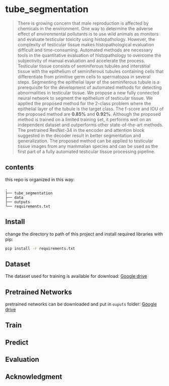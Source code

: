 # tube_segmentation
> There is growing concern that male reproduction is affected by chemicals in the environment. One way to determine the adverse effect of environmental pollutants is to use wild animals as monitors and evaluate testicular toxicity using histopathology. However, the complexity of testicular tissue makes histopathological evaluation difficult and time-consuming. Automated methods are necessary tools in the quantitative evaluation of histopathology to overcome the subjectivity of manual evaluation and accelerate the process. Testicular tissue consists of seminiferous tubules and interstitial tissue with the epithelium of seminiferous tubules containing cells that differentiate from primitive germ cells to spermatozoa in several steps.  Segmenting the epithelial layer of the seminiferous tubule is a prerequisite for the development of automated methods for detecting abnormalities in testicular tissue. We propose a  new fully connected neural network to segment the epithelium of testicular tissue.  We applied the proposed method for the 2-class problem where the epithelial layer of the tubule is the target class. The f-score and IOU of the proposed method are $\textbf{0.85\%}$ and $\textbf{0.92\%}$.  Although the proposed method is trained on a limited training set, it performs well on an independent dataset and outperforms other state-of-the-art methods.  The pretrained ResNet-34 in the encoder and attention block suggested in the decoder result in better segmentation and generalization. The proposed method can be applied to testicular tissue images from any mammalian species and can be used as the first part of a fully automated testicular tissue processing pipeline.

## contents
this repo is organized in this way:

```
.
├── tube_segmentation
├── data
├── outputs
└── requirements.txt
```

## Install
change the directory to path of this project and install required libraries with pip:

```sh
pip install -r requirements.txt
```

## Dataset
The dataset used for training is available for download: [Google drive]()

## Pretrained Networks
pretrained networks can be downloaded and put in `ouputs` folder: [Google drive]()

## Train

## Predict

## Evaluation

## Acknowledgment
